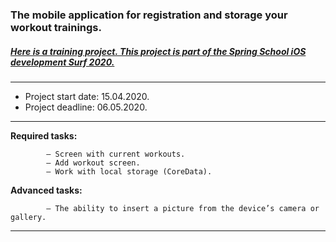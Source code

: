 ### The mobile application for registration and storage your workout trainings.
##### [Here is a training project. This project is part of the Spring School iOS development Surf 2020.](https://github.com/surfstudio/iOSSpringSchool2020)
***
- Project start date: 15.04.2020.
- Project deadline: 06.05.2020.
***
**Required tasks:** 

            — Screen with current workouts. 
            — Add workout screen. 
            — Work with local storage (CoreData).
              
              
**Advanced tasks:**

            — The ability to insert a picture from the device’s camera or gallery.
              

***
